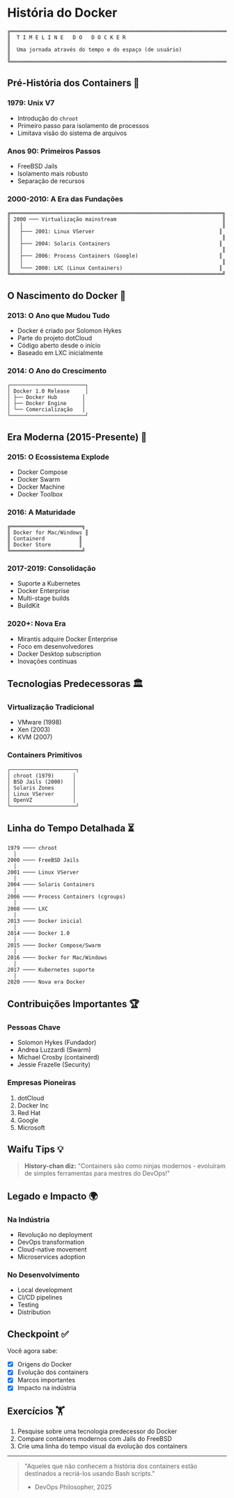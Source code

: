 # História do Docker

```ascii
╔═══════════════════════════════════════════════════════════════════════
║  T I M E L I N E   D O   D O C K E R                                
║                                                                      
║  Uma jornada através do tempo e do espaço (de usuário)              
║                                                                      
╚═══════════════════════════════════════════════════════════════════════
```

## Pré-História dos Containers 📜

### 1979: Unix V7
- Introdução do `chroot`
- Primeiro passo para isolamento de processos
- Limitava visão do sistema de arquivos

### Anos 90: Primeiros Passos
- FreeBSD Jails
- Isolamento mais robusto
- Separação de recursos

### 2000-2010: A Era das Fundações
```ascii
╔════════════════════════════════════════════════════════════════════╗
║ 2000 ─── Virtualização mainstream                                  ║
║   │                                                                ║
║   ├─── 2001: Linux VServer                                        ║
║   │                                                                ║
║   ├─── 2004: Solaris Containers                                   ║
║   │                                                                ║
║   ├─── 2006: Process Containers (Google)                          ║
║   │                                                                ║
║   └─── 2008: LXC (Linux Containers)                               ║
╚════════════════════════════════════════════════════════════════════╝
```

## O Nascimento do Docker 🐋

### 2013: O Ano que Mudou Tudo
- Docker é criado por Solomon Hykes
- Parte do projeto dotCloud
- Código aberto desde o início
- Baseado em LXC inicialmente

### 2014: O Ano do Crescimento
```ascii
┌────────────────────────┐
│ Docker 1.0 Release     │
│ ├── Docker Hub        │
│ ├── Docker Engine     │
│ └── Comercialização   │
└────────────────────────┘
```

## Era Moderna (2015-Presente) 🌟

### 2015: O Ecossistema Explode
- Docker Compose
- Docker Swarm
- Docker Machine
- Docker Toolbox

### 2016: A Maturidade
```ascii
╔═══════════════════════╗
║ Docker for Mac/Windows ║
║ Containerd           ║
║ Docker Store         ║
╚═══════════════════════╝
```

### 2017-2019: Consolidação
- Suporte a Kubernetes
- Docker Enterprise
- Multi-stage builds
- BuildKit

### 2020+: Nova Era
- Mirantis adquire Docker Enterprise
- Foco em desenvolvedores
- Docker Desktop subscription
- Inovações contínuas

## Tecnologias Predecessoras 🏛️

### Virtualização Tradicional
- VMware (1998)
- Xen (2003)
- KVM (2007)

### Containers Primitivos
```ascii
┌─────────────────────┐
│ chroot (1979)      │
│ BSD Jails (2000)   │
│ Solaris Zones      │
│ Linux VServer      │
│ OpenVZ             │
└─────────────────────┘
```

## Linha do Tempo Detalhada ⏳

```ascii
1979 ──── chroot
  │
2000 ──── FreeBSD Jails
  │
2001 ──── Linux VServer
  │
2004 ──── Solaris Containers
  │
2006 ──── Process Containers (cgroups)
  │
2008 ──── LXC
  │
2013 ──── Docker inicial
  │
2014 ──── Docker 1.0
  │
2015 ──── Docker Compose/Swarm
  │
2016 ──── Docker for Mac/Windows
  │
2017 ──── Kubernetes suporte
  │
2020 ──── Nova era Docker
```

## Contribuições Importantes 🏆

### Pessoas Chave
- Solomon Hykes (Fundador)
- Andrea Luzzardi (Swarm)
- Michael Crosby (containerd)
- Jessie Frazelle (Security)

### Empresas Pioneiras
1. dotCloud
2. Docker Inc
3. Red Hat
4. Google
5. Microsoft

## Waifu Tips 💡

> **History-chan diz:**
> "Containers são como ninjas modernos - evoluíram de simples ferramentas para mestres do DevOps!"

## Legado e Impacto 🌍

### Na Indústria
- Revolução no deployment
- DevOps transformation
- Cloud-native movement
- Microservices adoption

### No Desenvolvimento
- Local development
- CI/CD pipelines
- Testing
- Distribution

## Checkpoint ✅

Você agora sabe:
- [x] Origens do Docker
- [x] Evolução dos containers
- [x] Marcos importantes
- [x] Impacto na indústria

## Exercícios 🏋️

1. Pesquise sobre uma tecnologia predecessor do Docker
2. Compare containers modernos com Jails do FreeBSD
3. Crie uma linha do tempo visual da evolução dos containers

---

> "Aqueles que não conhecem a história dos containers estão destinados a recriá-los usando Bash scripts."
> - DevOps Philosopher, 2025